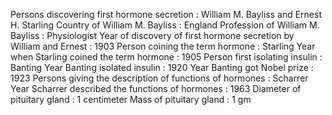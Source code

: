 Persons discovering first hormone secretion  : William M. Bayliss and Ernest H. Starling
Country of William M. Bayliss  : England
Profession of William M. Bayliss : Physiologist
Year of discovery of first hormone secretion by William and Ernest  : 1903
Person coining the term hormone  : Starling
Year when Starling coined the term hormone  : 1905
Person first isolating insulin  : Banting
Year Banting isolated insulin  : 1920
Year Banting got Nobel prize : 1923
Persons giving the description of functions of hormones  : Scharrer
Year Scharrer described the functions of hormones  : 1963
Diameter of pituitary gland : 1 centimeter
Mass of pituitary gland : 1 gm


